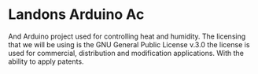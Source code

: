 <h1>Landons Arduino Ac</h1>
And Arduino project used for controlling heat and humidity.
The licensing that we will be using is the GNU General Public License v.3.0 the license is used for commercial, distribution and modification applications. With the ability to apply patents.
